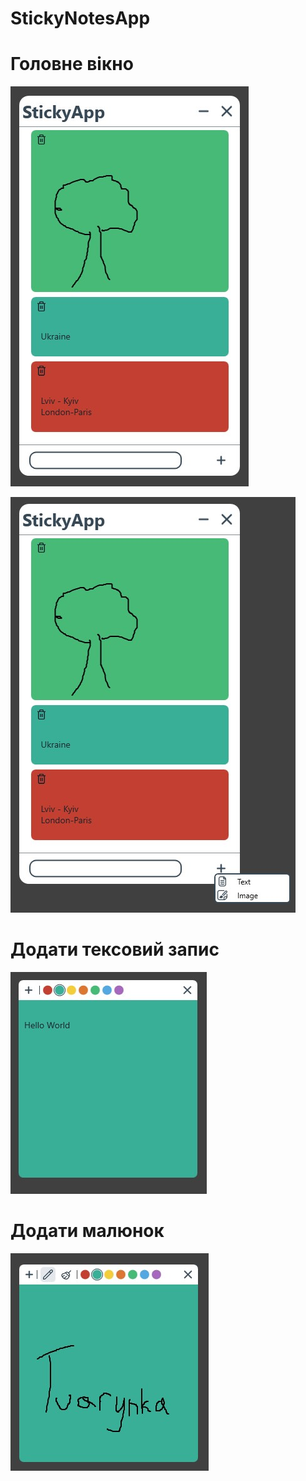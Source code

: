 # StickyNotesApp
# Головне вікно
![alt](https://github.com/Vitalii-Voitovych/StickyNotesApp/blob/master/MainWindow.jpg)

![alt](https://github.com/Vitalii-Voitovych/StickyNotesApp/blob/master/MainWindow2.jpg)

# Додати тексовий запис
![alt](https://github.com/Vitalii-Voitovych/StickyNotesApp/blob/master/TextStickyNote.jpg)

# Додати малюнок
![alt](https://github.com/Vitalii-Voitovych/StickyNotesApp/blob/master/ImageStickyNote.jpg)